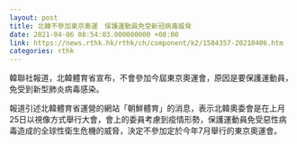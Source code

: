 ```yaml
---
layout: post
title: 北韓不參加東京奧運　保護運動員免受新冠病毒威脅
date: 2021-04-06 08:54:03.000000000 +08:00
link: https://news.rthk.hk/rthk/ch/component/k2/1584357-20210406.htm
categories: rthk
---
```


韓聯社報道，北韓體育省宣布，不會參加今屆東京奧運會，原因是要保護運動員，免受到新型肺炎病毒感染。

報道引述北韓體育省運營的網站「朝鮮體育」的消息，表示北韓奧委會是在上月25日以視像方式舉行大會，會上的委員考慮到疫情形勢，保護運動員免受惡性病毒造成的全球性衛生危機的威脅，決定不參加定於今年7月舉行的東京奧運會。
